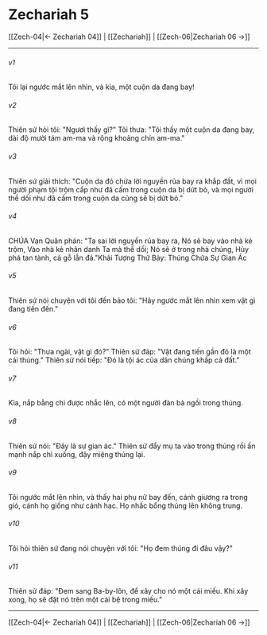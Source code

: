 # Zechariah 5

[[Zech-04|← Zechariah 04]] | [[Zechariah]] | [[Zech-06|Zechariah 06 →]]
***



###### v1 
Tôi lại ngước mắt lên nhìn, và kìa, một cuộn da đang bay! 

###### v2 
Thiên sứ hỏi tôi: "Ngươi thấy gì?" Tôi thưa: "Tôi thấy một cuộn da đang bay, dài độ mười tám am-ma và rộng khoảng chín am-ma." 

###### v3 
Thiên sứ giải thích: "Cuộn da đó chứa lời nguyền rủa bay ra khắp đất, vì mọi người phạm tội trộm cắp như đã cấm trong cuộn da bị dứt bỏ, và mọi người thề dối như đã cấm trong cuộn da cũng sẽ bị dứt bỏ." 

###### v4 
CHÚA Vạn Quân phán: "Ta sai lời nguyền rủa bay ra, Nó sẽ bay vào nhà kẻ trộm, Vào nhà kẻ nhân danh Ta mà thề dối; Nó sẽ ở trong nhà chúng, Hủy phá tan tành, cả gỗ lẫn đá."Khải Tượng Thứ Bảy: Thúng Chứa Sự Gian Ác 

###### v5 
Thiên sứ nói chuyện với tôi đến bảo tôi: "Hãy ngước mắt lên nhìn xem vật gì đang tiến đến." 

###### v6 
Tôi hỏi: "Thưa ngài, vật gì đó?" Thiên sứ đáp: "Vật đang tiến gần đó là một cái thúng." Thiên sứ nói tiếp: "Đó là tội ác của dân chúng khắp cả đất." 

###### v7 
Kìa, nắp bằng chì được nhắc lên, có một người đàn bà ngồi trong thúng. 

###### v8 
Thiên sứ nói: "Đây là sự gian ác." Thiên sứ đẩy mụ ta vào trong thúng rồi ấn mạnh nắp chì xuống, đậy miệng thúng lại. 

###### v9 
Tôi ngước mắt lên nhìn, và thấy hai phụ nữ bay đến, cánh giương ra trong gió, cánh họ giống như cánh hạc. Họ nhấc bổng thúng lên không trung. 

###### v10 
Tôi hỏi thiên sứ đang nói chuyện với tôi: "Họ đem thúng đi đâu vậy?" 

###### v11 
Thiên sứ đáp: "Đem sang Ba-by-lôn, để xây cho nó một cái miếu. Khi xây xong, họ sẽ đặt nó trên một cái bệ trong miếu."

***
[[Zech-04|← Zechariah 04]] | [[Zechariah]] | [[Zech-06|Zechariah 06 →]]
